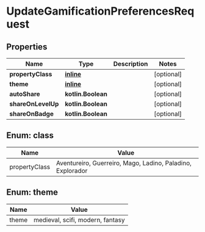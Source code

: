 
# UpdateGamificationPreferencesRequest

## Properties
| Name | Type | Description | Notes |
| ------------ | ------------- | ------------- | ------------- |
| **propertyClass** | [**inline**](#PropertyClass) |  |  [optional] |
| **theme** | [**inline**](#Theme) |  |  [optional] |
| **autoShare** | **kotlin.Boolean** |  |  [optional] |
| **shareOnLevelUp** | **kotlin.Boolean** |  |  [optional] |
| **shareOnBadge** | **kotlin.Boolean** |  |  [optional] |


<a id="PropertyClass"></a>
## Enum: class
| Name | Value |
| ---- | ----- |
| propertyClass | Aventureiro, Guerreiro, Mago, Ladino, Paladino, Explorador |


<a id="Theme"></a>
## Enum: theme
| Name | Value |
| ---- | ----- |
| theme | medieval, scifi, modern, fantasy |




